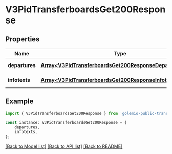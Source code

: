 # V3PidTransferboardsGet200Response


## Properties

Name | Type | Description | Notes
------------ | ------------- | ------------- | -------------
**departures** | [**Array&lt;V3PidTransferboardsGet200ResponseDeparturesInner&gt;**](V3PidTransferboardsGet200ResponseDeparturesInner.md) |  | [default to undefined]
**infotexts** | [**Array&lt;V3PidTransferboardsGet200ResponseInfotextsInner&gt;**](V3PidTransferboardsGet200ResponseInfotextsInner.md) |  | [default to undefined]

## Example

```typescript
import { V3PidTransferboardsGet200Response } from 'golemio-public-transport-api';

const instance: V3PidTransferboardsGet200Response = {
    departures,
    infotexts,
};
```

[[Back to Model list]](../README.md#documentation-for-models) [[Back to API list]](../README.md#documentation-for-api-endpoints) [[Back to README]](../README.md)
